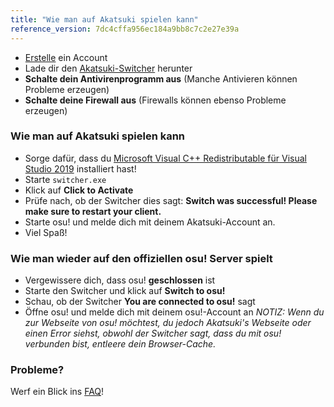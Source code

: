 ```yaml
---
title: "Wie man auf Akatsuki spielen kann"
reference_version: 7dc4cffa956ec184a9bb8c7c2e27e39a
---
```

- [Erstelle](http://akatsuki.pw/index.php?p=3) ein Account 
- Lade dir den [Akatsuki-Switcher](http://akatsuki.pw/static/switcher.exe) herunter
- **Schalte dein Antivirenprogramm aus** (Manche Antivieren können Probleme erzeugen)  
- **Schalte deine Firewall aus** (Firewalls können ebenso Probleme erzeugen)  

### Wie man auf Akatsuki spielen kann
- Sorge dafür, dass du [Microsoft Visual C++ Redistributable für Visual Studio 2019](https://aka.ms/vs/16/release/vc_redist.x64.exe) installiert hast!
- Starte `switcher.exe`  
- Klick auf **Click to Activate**
- Prüfe nach, ob der Switcher dies sagt: **Switch was successful! Please make sure to restart your client.**  
- Starte osu! und melde dich mit deinem Akatsuki-Account an.
- Viel Spaß!

### Wie man wieder auf den offiziellen osu! Server spielt
- Vergewissere dich, dass osu! **geschlossen** ist
- Starte den Switcher und klick auf **Switch to osu!**
- Schau, ob der Switcher **You are connected to osu!** sagt
- Öffne osu! und melde dich mit deinem osu!-Account an
_NOTIZ: Wenn du zur Webseite von osu! möchtest, du jedoch Akatsuki's Webseite oder einen Error siehst, obwohl der Switcher sagt, dass du mit osu! verbunden bist, entleere dein Browser-Cache._  

### Probleme?
Werf ein Blick ins [FAQ](https://akatsuki.pw/doc/5)!
